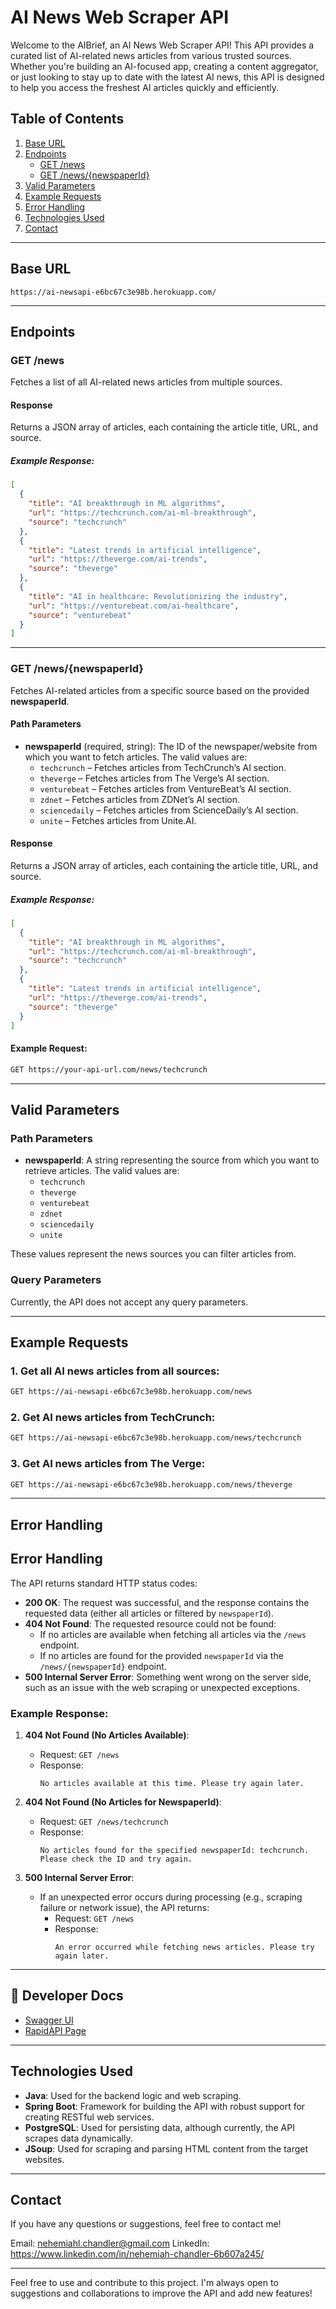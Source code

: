 
# AI News Web Scraper API

Welcome to the AIBrief, an AI News Web Scraper API! This API provides a curated list of AI-related news articles from various trusted sources. Whether you're building an AI-focused app, creating a content aggregator, or just looking to stay up to date with the latest AI news, this API is designed to help you access the freshest AI articles quickly and efficiently.

## Table of Contents

1. [Base URL](#base-url)
2. [Endpoints](#endpoints)
   - [GET /news](#get-news)
   - [GET /news/{newspaperId}](#get-newsnewspaperid)
3. [Valid Parameters](#valid-parameters)
4. [Example Requests](#example-requests)
5. [Error Handling](#error-handling)
6. [Technologies Used](#technologies-used)
7. [Contact](#contact)

---

## Base URL

```
https://ai-newsapi-e6bc67c3e98b.herokuapp.com/
```

---

## Endpoints

### GET /news

Fetches a list of all AI-related news articles from multiple sources.

#### Response

Returns a JSON array of articles, each containing the article title, URL, and source.

##### Example Response:

```json
[
  {
    "title": "AI breakthrough in ML algorithms",
    "url": "https://techcrunch.com/ai-ml-breakthrough",
    "source": "techcrunch"
  },
  {
    "title": "Latest trends in artificial intelligence",
    "url": "https://theverge.com/ai-trends",
    "source": "theverge"
  },
  {
    "title": "AI in healthcare: Revolutionizing the industry",
    "url": "https://venturebeat.com/ai-healthcare",
    "source": "venturebeat"
  }
]
```

---

### GET /news/{newspaperId}

Fetches AI-related articles from a specific source based on the provided **newspaperId**.

#### Path Parameters

- **newspaperId** (required, string): The ID of the newspaper/website from which you want to fetch articles. The valid values are:
  - `techcrunch` – Fetches articles from TechCrunch’s AI section.
  - `theverge` – Fetches articles from The Verge’s AI section.
  - `venturebeat` – Fetches articles from VentureBeat’s AI section.
  - `zdnet` – Fetches articles from ZDNet’s AI section.
  - `sciencedaily` – Fetches articles from ScienceDaily’s AI section.
  - `unite` – Fetches articles from Unite.AI.

#### Response

Returns a JSON array of articles, each containing the article title, URL, and source.

##### Example Response:

```json
[
  {
    "title": "AI breakthrough in ML algorithms",
    "url": "https://techcrunch.com/ai-ml-breakthrough",
    "source": "techcrunch"
  },
  {
    "title": "Latest trends in artificial intelligence",
    "url": "https://theverge.com/ai-trends",
    "source": "theverge"
  }
]
```

#### Example Request:

```bash
GET https://your-api-url.com/news/techcrunch
```

---

## Valid Parameters

### Path Parameters

- **newspaperId**: A string representing the source from which you want to retrieve articles. The valid values are:
  - `techcrunch`
  - `theverge`
  - `venturebeat`
  - `zdnet`
  - `sciencedaily`
  - `unite`

These values represent the news sources you can filter articles from.

### Query Parameters

Currently, the API does not accept any query parameters.

---

## Example Requests

### 1. Get all AI news articles from all sources:

```bash
GET https://ai-newsapi-e6bc67c3e98b.herokuapp.com/news
```

### 2. Get AI news articles from TechCrunch:

```bash
GET https://ai-newsapi-e6bc67c3e98b.herokuapp.com/news/techcrunch
```

### 3. Get AI news articles from The Verge:

```bash
GET https://ai-newsapi-e6bc67c3e98b.herokuapp.com/news/theverge
```

---

## Error Handling

## Error Handling

The API returns standard HTTP status codes:

- **200 OK**: The request was successful, and the response contains the requested data (either all articles or filtered by `newspaperId`).
- **404 Not Found**: The requested resource could not be found:
  - If no articles are available when fetching all articles via the `/news` endpoint.
  - If no articles are found for the provided `newspaperId` via the `/news/{newspaperId}` endpoint.
- **500 Internal Server Error**: Something went wrong on the server side, such as an issue with the web scraping or unexpected exceptions.

### Example Response:

1. **404 Not Found (No Articles Available)**:
   - Request: `GET /news`
   - Response:
     ```
     No articles available at this time. Please try again later.
     ```

2. **404 Not Found (No Articles for NewspaperId)**:
   - Request: `GET /news/techcrunch`
   - Response:
     ```
     No articles found for the specified newspaperId: techcrunch. Please check the ID and try again.
     ```

3. **500 Internal Server Error**:
   - If an unexpected error occurs during processing (e.g., scraping failure or network issue), the API returns:
     - Request: `GET /news`
     - Response:
       ```
       An error occurred while fetching news articles. Please try again later.
       ```

---

## 🧠 Developer Docs
- [Swagger UI](http://localhost:8080/swagger-ui/index.html#/)
- [RapidAPI Page](https://rapidapi.com/nehemiahlchandler/api/aibrief)

---

## Technologies Used

- **Java**: Used for the backend logic and web scraping.
- **Spring Boot**: Framework for building the API with robust support for creating RESTful web services.
- **PostgreSQL**: Used for persisting data, although currently, the API scrapes data dynamically.
- **JSoup**: Used for scraping and parsing HTML content from the target websites.

---

## Contact

If you have any questions or suggestions, feel free to contact me!

Email: nehemiahl.chandler@gmail.com
LinkedIn: https://www.linkedin.com/in/nehemiah-chandler-6b607a245/

---

Feel free to use and contribute to this project. I'm always open to suggestions and collaborations to improve the API and add new features!

